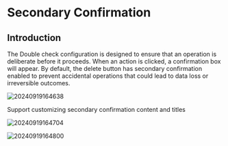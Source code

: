 # Secondary Confirmation

## Introduction

The Double check configuration is designed to ensure that an operation is deliberate before it proceeds. When an action is clicked, a confirmation box will appear. By default, the delete button has secondary confirmation enabled to prevent accidental operations that could lead to data loss or irreversible outcomes.

![20240919164638](https://static-docs.nocobase.com/20240919164638.png)

Support customizing secondary confirmation content and titles

![20240919164704](https://static-docs.nocobase.com/20240919164704.png)

![20240919164800](https://static-docs.nocobase.com/20240919164800.png)


